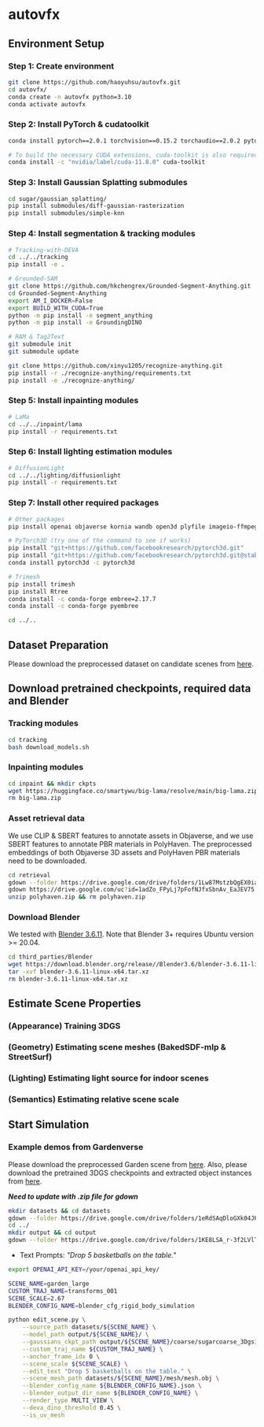 # autovfx


## Environment Setup

### Step 1: Create environment
```bash
git clone https://github.com/haoyuhsu/autovfx.git
cd autovfx/
conda create -n autovfx python=3.10
conda activate autovfx
```

### Step 2: Install PyTorch & cudatoolkit
```bash
conda install pytorch==2.0.1 torchvision==0.15.2 torchaudio==2.0.2 pytorch-cuda=11.8 -c pytorch -c nvidia

# To build the necessary CUDA extensions, cuda-toolkit is also required. (Optional)
conda install -c "nvidia/label/cuda-11.8.0" cuda-toolkit
```

### Step 3: Install Gaussian Splatting submodules
```bash
cd sugar/gaussian_splatting/
pip install submodules/diff-gaussian-rasterization
pip install submodules/simple-knn
```

### Step 4: Install segmentation & tracking modules
```bash
# Tracking-with-DEVA
cd ../../tracking
pip install -e .

# Grounded-SAM
git clone https://github.com/hkchengrex/Grounded-Segment-Anything.git
cd Grounded-Segment-Anything
export AM_I_DOCKER=False
export BUILD_WITH_CUDA=True
python -m pip install -e segment_anything
python -m pip install -e GroundingDINO

# RAM & Tag2Text
git submodule init
git submodule update

git clone https://github.com/xinyu1205/recognize-anything.git
pip install -r ./recognize-anything/requirements.txt
pip install -e ./recognize-anything/
```

### Step 5: Install inpainting modules
```bash
# LaMa
cd ../../inpaint/lama
pip install -r requirements.txt
```

### Step 6: Install lighting estimation modules
```bash
# DiffusionLight
cd ../../lighting/diffusionlight
pip install -r requirements.txt
```

### Step 7: Install other required packages
```bash
# Other packages
pip install openai objaverse kornia wandb open3d plyfile imageio-ffmpeg einops e3nn pygltflib lpips scann open_clip_torch sentence-transformers==2.7.0

# PyTorch3D (try one of the command to see if works)
pip install "git+https://github.com/facebookresearch/pytorch3d.git"
pip install "git+https://github.com/facebookresearch/pytorch3d.git@stable"
conda install pytorch3d -c pytorch3d

# Trimesh
pip install trimesh
pip install Rtree
conda install -c conda-forge embree=2.17.7
conda install -c conda-forge pyembree

cd ../..
```


## Dataset Preparation

Please download the preprocessed dataset on candidate scenes from [here](https://drive.google.com/drive/folders/1eRdSAqDloGXk04JK60v3io6GHWdomy2N?usp=sharing).


## Download pretrained checkpoints, required data and Blender

### Tracking modules
```bash
cd tracking
bash download_models.sh
```

### Inpainting modules
```bash
cd inpaint && mkdir ckpts
wget https://huggingface.co/smartywu/big-lama/resolve/main/big-lama.zip && unzip big-lama.zip -d ckpts
rm big-lama.zip
```

### Asset retrieval data
We use CLIP & SBERT features to annotate assets in Objaverse, and we use SBERT features to annotate PBR materials in PolyHaven. The preprocessed embeddings of both Objaverse 3D assets and PolyHaven PBR materials need to be downloaded. 

```bash
cd retrieval
gdown --folder https://drive.google.com/drive/folders/1Lw87MstzbQgEX0iacTm9GpLYK2UE3gNm
gdown https://drive.google.com/uc?id=1adZo_FPyLj7pFofNJfxSbnAv_EaJEV75
unzip polyhaven.zip && rm polyhaven.zip
```

### Download Blender 
We tested with [Blender 3.6.11](https://www.blender.org/download/release/Blender3.6/blender-3.6.11-linux-x64.tar.xz). Note that Blender 3+ requires Ubuntu version >= 20.04.

```bash
cd third_parties/Blender
wget https://download.blender.org/release//Blender3.6/blender-3.6.11-linux-x64.tar.xz
tar -xvf blender-3.6.11-linux-x64.tar.xz
rm blender-3.6.11-linux-x64.tar.xz
```

## Estimate Scene Properties


### (Appearance) Training 3DGS


### (Geometry) Estimating scene meshes (BakedSDF-mlp & StreetSurf)


### (Lighting) Estimating light source for indoor scenes


### (Semantics) Estimating relative scene scale



## Start Simulation

### Example demos from Gardenverse
Please download the preprocessed Garden scene from [here](https://drive.google.com/drive/folders/1eRdSAqDloGXk04JK60v3io6GHWdomy2N?usp=sharing). Also, please download the pretrained 3DGS checkpoints and extracted object instances from [here](https://drive.google.com/drive/folders/1KE8LSA_r-3f2LVlTLJ5k4SHENvbwdAfN?usp=sharing).

***Need to update with .zip file for gdown***
```bash
mkdir datasets && cd datasets
gdown --folder https://drive.google.com/drive/folders/1eRdSAqDloGXk04JK60v3io6GHWdomy2N
cd ../
mkdir output && cd output
gdown --folder https://drive.google.com/drive/folders/1KE8LSA_r-3f2LVlTLJ5k4SHENvbwdAfN
```

- Text Prompts: *"Drop 5 basketballs on the table."*
```bash
export OPENAI_API_KEY=/your/openai_api_key/

SCENE_NAME=garden_large
CUSTOM_TRAJ_NAME=transforms_001
SCENE_SCALE=2.67
BLENDER_CONFIG_NAME=blender_cfg_rigid_body_simulation

python edit_scene.py \
    --source_path datasets/${SCENE_NAME} \
    --model_path output/${SCENE_NAME}/ \
    --gaussians_ckpt_path output/${SCENE_NAME}/coarse/sugarcoarse_3Dgs15000_densityestim02_sdfnorm02/22000.pt \
    --custom_traj_name ${CUSTOM_TRAJ_NAME} \
    --anchor_frame_idx 0 \
    --scene_scale ${SCENE_SCALE} \
    --edit_text "Drop 5 basketballs on the table." \
    --scene_mesh_path datasets/${SCENE_NAME}/mesh/mesh.obj \
    --blender_config_name ${BLENDER_CONFIG_NAME}.json \
    --blender_output_dir_name ${BLENDER_CONFIG_NAME} \
    --render_type MULTI_VIEW \
    --deva_dino_threshold 0.45 \
    --is_uv_mesh
```